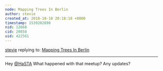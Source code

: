 ```yaml
---
node: Mapping Trees In Berlin
author: stevie
created_at: 2018-10-10 20:18:18 +0000
timestamp: 1539202698
nid: 12668
cid: 20858
uid: 422561
---
```




[stevie](../profile/stevie) replying to: [Mapping Trees In Berlin](../notes/chmooze/02-08-2016/mapping-trees-in-berlin)

----
Hey [@HaSTA](/profile/HaSTA) What happened with that meetup? Any updates? 